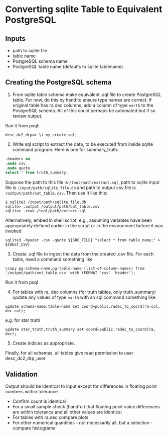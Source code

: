 # Converting sqlite Table to Equivalent PostgreSQL

## Inputs
* path to sqlite file
* table name
* PostgreSQL schema name
* PostgreSQL table name (defaults to sqlite tablename)

## Creating the PostgreSQL schema

1. From sqlite table schema make equivalent .sql file to create PostgreSQL table.  For now, do this by hand to ensure type names are correct. If original table has ra,dec columns, add a column of type `earth` to the PostgreSQL schema. All of this could perhaps be automated but if so review output.

Run it from psql:

```
desc_dc2_drp=> \i my_create.sql;
```

2. Write sql script to extract the data, to be executed from inside sqlite command program. Here is one for summary_truth:

```sql
.headers on
.mode csv
.mode quote
select * from truth_summary;
```
Suppose the path to this file is  `/tool/path/extract.sql`, path to sqlite input file is `/input/path/sqlite_file.db` and path to output csv file is `/output/path/out_table.csv`. Then use it like this:
```
$ sqlite3 /input/path/sqlite_file.db
sqlite> .output /output/path/out_table.csv
sqlite> .read /tool/path/extract.sql
```

Alternatively, embed in shell script, e.g., assuming variables have been appropriately defined earlier in the script or in the environment before it was invoked

```
sqlite3 -header -csv -quote ${SRC_FILE} "select * from table_name;" > ${DEST_CSV}
```

3. Create .sql file to ingest the data from the created .csv file. For each table, need a command something like
```
\copy pg-schema-name.pg-table-name (list-of-column-names) from '/output/path/out_table.csv' with (FORMAT 'csv' 'header');
```
Run it from psql

4. For tables with ra, dec columns (for truth tables, only truth_summary) update any values of type `earth` with an sql command something like
```
update schema-name.table-name set coord=public.radec_to_coord(ra-col, dec-col);
```
e.g. for star truth
```
update star_truth.truth_summary set coord=public.radec_to_coord(ra, dec);
```
5. Create indices as appropriate.

Finally, for all schemas, all tables give read permission to user desc_dc2_drp_user

## Validation
Output should be identical to input except for differences in floating point numbers within tolerance.

* Confirm count is identical
* For a small sample check (handful) that floating point value differences are within tolerance and all other values are identical
* For tables with ra,dec compare plots
* For other numerical quantities - not necessarily all, but a selection - compare histograms
